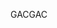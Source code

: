  <span data-ttu-id="9a87b-101">GAC</span><span class="sxs-lookup"><span data-stu-id="9a87b-101">GAC</span></span> 